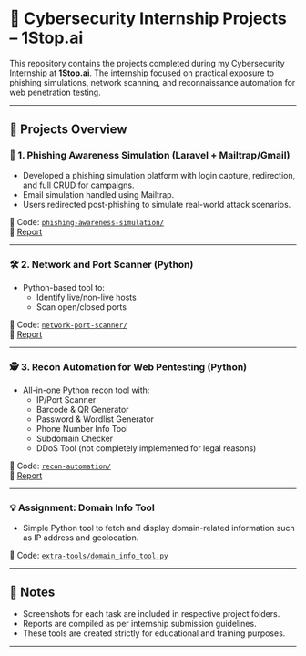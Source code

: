 # 🔐 Cybersecurity Internship Projects – 1Stop.ai

This repository contains the projects completed during my Cybersecurity Internship at **1Stop.ai**. The internship focused on practical exposure to phishing simulations, network scanning, and reconnaissance automation for web penetration testing.

---

## 📌 Projects Overview

### 🧪 1. Phishing Awareness Simulation (Laravel + Mailtrap/Gmail)
- Developed a phishing simulation platform with login capture, redirection, and full CRUD for campaigns.
- Email simulation handled using Mailtrap.
- Users redirected post-phishing to simulate real-world attack scenarios.

📂 Code: [`phishing-awareness-simulation/`](./phishing-awareness-simulation/)  
📄 [Report](./phishing-awareness-simulation/report.pdf)

---

### 🛠️ 2. Network and Port Scanner (Python)
- Python-based tool to:
  - Identify live/non-live hosts
  - Scan open/closed ports

📂 Code: [`network-port-scanner/`](https://github.com/KrucibleCoder/1Stop-Internship-Projects/blob/main/1Stop%20Project2.zip)  
📄 [Report](./network-port-scanner/report.pdf)

---

### 🕵️ 3. Recon Automation for Web Pentesting (Python)
- All-in-one Python recon tool with:
  - IP/Port Scanner
  - Barcode & QR Generator
  - Password & Wordlist Generator
  - Phone Number Info Tool
  - Subdomain Checker
  - DDoS Tool (not completely implemented for legal reasons)

📂 Code: [`recon-automation/`](./recon-automation/)  
📄 [Report](./recon-automation/report.pdf)

---

### 💡 Assignment: Domain Info Tool
- Simple Python tool to fetch and display domain-related information such as IP address and geolocation.

📂 Code: [`extra-tools/domain_info_tool.py`](https://github.com/KrucibleCoder/1Stop-Internship-Projects/blob/main/1Stop%20Assignment1.zip)

---

## 📝 Notes
- Screenshots for each task are included in respective project folders.
- Reports are compiled as per internship submission guidelines.
- These tools are created strictly for educational and training purposes.

---

